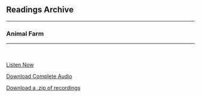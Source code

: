 <h2>Readings Archive</h2>
<div class="container">
	<hr />
	<h3>Animal Farm</h3>
	<div class="container"><hr /></div>
</div>
<hr style="height:20px; visibility:hidden;" />
<p><a href="book">Listen Now</a></p>
<p><a href="https://github.com/LunarTiger/stwl/releases/download/animal_farm/animal_farm.m4a">Download Complete Audio</a></p>
<p><a href="https://github.com/LunarTiger/stwl/releases/download/animal_farm/animal_farm.zip">Download a .zip of recordings</a></p>
<!--
<hr style="height:20px; visibility:hidden;" />
<p><a href="animal_farm_chapter7-finish_1-13-20.m4a">Chapters 7 - End</a></p>
<p><a href="animal_farm_chapter1-6_1-10-20.m4a">Chapters 1-6</a></p>
<!---->
<script>
	document.getElementById('mainbanner').src = "animal_farm.jpg";
	document.getElementById('mainbanner').style = "height:400px; width:auto;";
</script>
